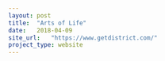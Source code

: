 ```yaml
---
layout: post
title:  "Arts of Life"
date:   2018-04-09
site_url:   "https://www.getdistrict.com/"
project_type: website
---
```

